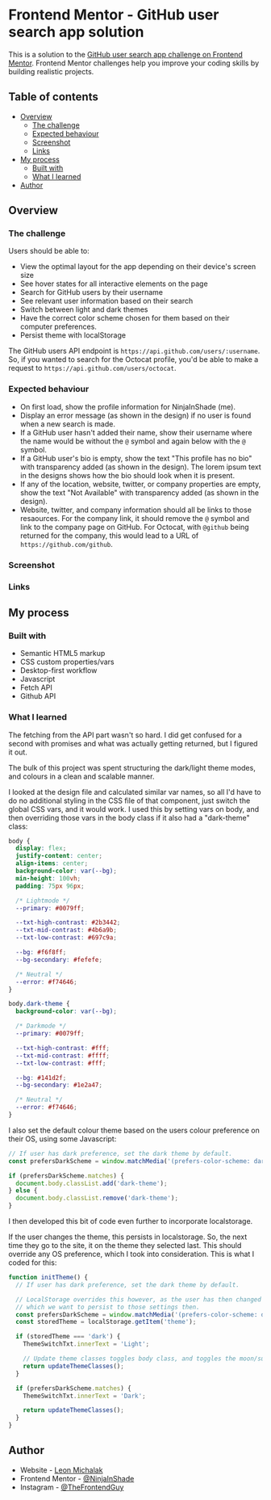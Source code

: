 # Frontend Mentor - GitHub user search app solution

This is a solution to the [GitHub user search app challenge on Frontend Mentor](https://www.frontendmentor.io/challenges/github-user-search-app-Q09YOgaH6). Frontend Mentor challenges help you improve your coding skills by building realistic projects.

## Table of contents

- [Overview](#overview)
  - [The challenge](#the-challenge)
  - [Expected behaviour](#expected-behaviour)
  - [Screenshot](#screenshot)
  - [Links](#links)
- [My process](#my-process)
  - [Built with](#built-with)
  - [What I learned](#what-i-learned)
- [Author](#author)

## Overview

### The challenge

Users should be able to:

- View the optimal layout for the app depending on their device's screen size
- See hover states for all interactive elements on the page
- Search for GitHub users by their username
- See relevant user information based on their search
- Switch between light and dark themes
- Have the correct color scheme chosen for them based on their computer preferences.
- Persist theme with localStorage

The GitHub users API endpoint is `https://api.github.com/users/:username`. So, if you wanted to search for the Octocat profile, you'd be able to make a request to `https://api.github.com/users/octocat`.

### Expected behaviour

- On first load, show the profile information for NinjaInShade (me).
- Display an error message (as shown in the design) if no user is found when a new search is made.
- If a GitHub user hasn't added their name, show their username where the name would be without the `@` symbol and again below with the `@` symbol.
- If a GitHub user's bio is empty, show the text "This profile has no bio" with transparency added (as shown in the design). The lorem ipsum text in the designs shows how the bio should look when it is present.
- If any of the location, website, twitter, or company properties are empty, show the text "Not Available" with transparency added (as shown in the design).
- Website, twitter, and company information should all be links to those resaources. For the company link, it should remove the `@` symbol and link to the company page on GitHub. For Octocat, with `@github` being returned for the company, this would lead to a URL of `https://github.com/github`.

### Screenshot

<!-- ![](./screenshots/Desktop_solution.png) -->
<!-- ![](./screenshots/Mobile_solution.png) -->

### Links

<!-- - Solution URL: (https://www.frontendmentor.io/solutions/responsive-order-summary-card-TFXa8ZDRV) -->
<!-- - Live Site URL: (https://lm-order-summary-component.netlify.app/) -->

## My process

### Built with

- Semantic HTML5 markup
- CSS custom properties/vars
- Desktop-first workflow
- Javascript
- Fetch API
- Github API

### What I learned

The fetching from the API part wasn't so hard. I did get confused for a second with promises and what was actually getting returned, but I figured it out.

The bulk of this project was spent structuring the dark/light theme modes, and colours in a clean and scalable manner.

I looked at the design file and calculated similar var names, so all I'd have to do no additional styling in the CSS file of that component, just switch the global CSS vars, and it would work. I used this by setting vars on body, and then overriding those vars in the body class if it also had a "dark-theme" class:

```css
body {
  display: flex;
  justify-content: center;
  align-items: center;
  background-color: var(--bg);
  min-height: 100vh;
  padding: 75px 96px;

  /* Lightmode */
  --primary: #0079ff;

  --txt-high-contrast: #2b3442;
  --txt-mid-contrast: #4b6a9b;
  --txt-low-contrast: #697c9a;

  --bg: #f6f8ff;
  --bg-secondary: #fefefe;

  /* Neutral */
  --error: #f74646;
}

body.dark-theme {
  background-color: var(--bg);

  /* Darkmode */
  --primary: #0079ff;

  --txt-high-contrast: #fff;
  --txt-mid-contrast: #ffff;
  --txt-low-contrast: #fff;

  --bg: #141d2f;
  --bg-secondary: #1e2a47;

  /* Neutral */
  --error: #f74646;
}
```

I also set the default colour theme based on the users colour preference on their OS, using some Javascript:

```js
// If user has dark preference, set the dark theme by default.
const prefersDarkScheme = window.matchMedia('(prefers-color-scheme: dark)');

if (prefersDarkScheme.matches) {
  document.body.classList.add('dark-theme');
} else {
  document.body.classList.remove('dark-theme');
}
```

I then developed this bit of code even further to incorporate localstorage.

If the user changes the theme, this persists in localstorage. So, the next time they go to the site, it on the theme they selected last. This should override any OS preference, which I took into consideration. This is what I coded for this:

```js
function initTheme() {
  // If user has dark preference, set the dark theme by default.

  // LocalStorage overrides this however, as the user has then changed the theme,
  // which we want to persist to those settings then.
  const prefersDarkScheme = window.matchMedia('(prefers-color-scheme: dark)');
  const storedTheme = localStorage.getItem('theme');

  if (storedTheme === 'dark') {
    ThemeSwitchTxt.innerText = 'Light';

    // Update theme classes toggles body class, and toggles the moon/sun icons to change over.
    return updateThemeClasses();
  }

  if (prefersDarkScheme.matches) {
    ThemeSwitchTxt.innerText = 'Dark';

    return updateThemeClasses();
  }
}
```

## Author

- Website - [Leon Michalak](https://www.leonmichalak.dev)
- Frontend Mentor - [@NinjaInShade](https://www.frontendmentor.io/profile/NinjaInShade)
- Instagram - [@TheFrontendGuy](https://www.instagram.com/thefrontendguy/)

